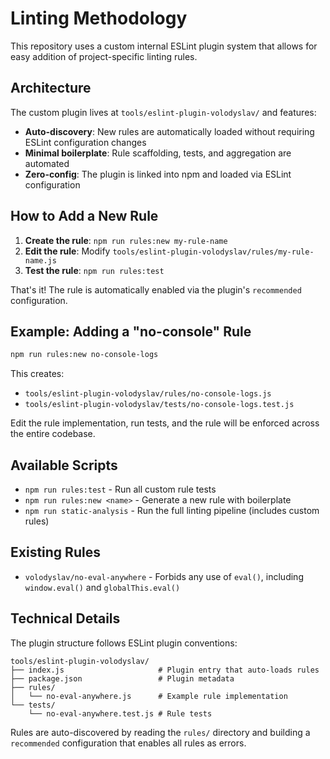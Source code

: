 # Linting Methodology

This repository uses a custom internal ESLint plugin system that allows for easy addition of project-specific linting rules.

## Architecture

The custom plugin lives at `tools/eslint-plugin-volodyslav/` and features:

- **Auto-discovery**: New rules are automatically loaded without requiring ESLint configuration changes
- **Minimal boilerplate**: Rule scaffolding, tests, and aggregation are automated
- **Zero-config**: The plugin is linked into npm and loaded via ESLint configuration

## How to Add a New Rule

1. **Create the rule**: `npm run rules:new my-rule-name`
2. **Edit the rule**: Modify `tools/eslint-plugin-volodyslav/rules/my-rule-name.js`
3. **Test the rule**: `npm run rules:test`

That's it! The rule is automatically enabled via the plugin's `recommended` configuration.

## Example: Adding a "no-console" Rule

```bash
npm run rules:new no-console-logs
```

This creates:
- `tools/eslint-plugin-volodyslav/rules/no-console-logs.js`
- `tools/eslint-plugin-volodyslav/tests/no-console-logs.test.js`

Edit the rule implementation, run tests, and the rule will be enforced across the entire codebase.

## Available Scripts

- `npm run rules:test` - Run all custom rule tests
- `npm run rules:new <name>` - Generate a new rule with boilerplate
- `npm run static-analysis` - Run the full linting pipeline (includes custom rules)

## Existing Rules

- `volodyslav/no-eval-anywhere` - Forbids any use of `eval()`, including `window.eval()` and `globalThis.eval()`

## Technical Details

The plugin structure follows ESLint plugin conventions:

```
tools/eslint-plugin-volodyslav/
├── index.js                     # Plugin entry that auto-loads rules
├── package.json                 # Plugin metadata  
├── rules/
│   └── no-eval-anywhere.js      # Example rule implementation
└── tests/
    └── no-eval-anywhere.test.js # Rule tests
```

Rules are auto-discovered by reading the `rules/` directory and building a `recommended` configuration that enables all rules as errors.